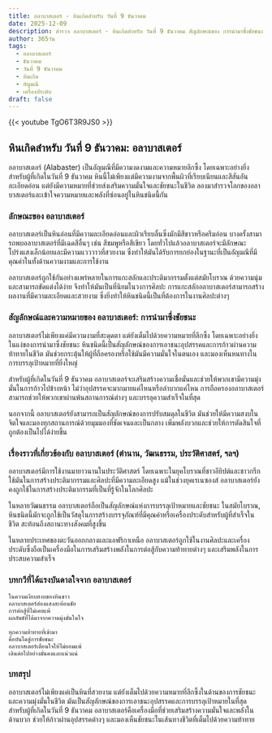 ```yaml
---
title: อลาบาสเตอร์ - หินเกิดสำหรับ วันที่ 9 ธันวาคม
date: 2025-12-09
description: สำรวจ อลาบาสเตอร์ - หินเกิดสำหรับ วันที่ 9 ธันวาคม สัญลักษณ์ของ การนำมาซึ่งชัยชนะ มาเรียนรู้ความหมายลึกซึ้งของหินพิเศษนี้
author: 365วัน
tags:
  - อลาบาสเตอร์
  - ธันวาคม
  - วันที่ 9 ธันวาคม
  - หินเกิด
  - อัญมณี
  - เครื่องประดับ
draft: false
---
```


{{< youtube TgO6T3R9JS0 >}}

## หินเกิดสำหรับ วันที่ 9 ธันวาคม: อลาบาสเตอร์

อลาบาสเตอร์ (Alabaster) เป็นอัญมณีที่มีความงดงามและความหมายลึกซึ้ง โดยเฉพาะอย่างยิ่งสำหรับผู้ที่เกิดในวันที่ 9 ธันวาคม หินนี้ไม่เพียงแต่มีความงามจากพื้นผิวที่เรียบเนียนและสีสันอันละเอียดอ่อน แต่ยังมีความหมายที่ช่วยส่งเสริมความมั่นใจและชัยชนะในชีวิต ลองมาสำรวจโลกของอลาบาสเตอร์และเข้าใจความหมายและพลังที่ซ่อนอยู่ในหินชนิดนี้กัน

### ลักษณะของ อลาบาสเตอร์

อลาบาสเตอร์เป็นหินอ่อนที่มีความละเอียดอ่อนและผิวเรียบลื่นซึ่งมักมีสีขาวหรือครีมอ่อน บางครั้งสามารถพบอลาบาสเตอร์ที่มีเฉดสีอื่นๆ เช่น สีชมพูหรือสีเขียว โดยทั่วไปแล้วอลาบาสเตอร์จะมีลักษณะโปร่งแสงเล็กน้อยและมีความแวววาวที่สวยงาม ซึ่งทำให้มันได้รับการยกย่องในฐานะที่เป็นอัญมณีที่มีคุณค่าในทั้งด้านความงามและการใช้งาน

อลาบาสเตอร์ถูกใช้กันอย่างแพร่หลายในการแกะสลักและประติมากรรมตั้งแต่สมัยโบราณ ด้วยความนุ่มและสามารถขัดแต่งได้ง่าย จึงทำให้มันเป็นที่นิยมในวงการศิลปะ การแกะสลักอลาบาสเตอร์สามารถสร้างผลงานที่มีความละเอียดและสวยงาม ซึ่งยิ่งทำให้หินชนิดนี้เป็นที่ต้องการในงานศิลปะต่างๆ

### สัญลักษณ์และความหมายของ อลาบาสเตอร์: การนำมาซึ่งชัยชนะ

อลาบาสเตอร์ไม่เพียงแค่มีความงามที่สะดุดตา แต่ยังเต็มไปด้วยความหมายที่ลึกซึ้ง โดยเฉพาะอย่างยิ่งในแง่ของการนำมาซึ่งชัยชนะ หินชนิดนี้เป็นสัญลักษณ์ของการเอาชนะอุปสรรคและการก้าวผ่านความท้าทายในชีวิต มันช่วยกระตุ้นให้ผู้ที่ถือครองหรือใช้มันมีความมั่นใจในตนเอง และมองเห็นหนทางในการบรรลุเป้าหมายที่ยิ่งใหญ่

สำหรับผู้ที่เกิดในวันที่ 9 ธันวาคม อลาบาสเตอร์จะเสริมสร้างความเชื่อมั่นและช่วยให้พวกเขามีความมุ่งมั่นในการก้าวไปข้างหน้า ไม่ว่าอุปสรรคจะมากมายแค่ไหนหรือลำบากแค่ไหน การถือครองอลาบาสเตอร์สามารถช่วยให้พวกเขาผ่านพ้นสถานการณ์ต่างๆ และบรรลุความสำเร็จในที่สุด

นอกจากนี้ อลาบาสเตอร์ยังสามารถเป็นสัญลักษณ์ของการปรับสมดุลในชีวิต มันช่วยให้มีความสงบในจิตใจและมองทุกสถานการณ์ด้วยมุมมองที่ชัดเจนและเป็นกลาง เพิ่มพลังบวกและช่วยให้การตัดสินใจที่ถูกต้องเป็นไปได้ง่ายขึ้น

### เรื่องราวที่เกี่ยวข้องกับ อลาบาสเตอร์ (ตำนาน, วัฒนธรรม, ประวัติศาสตร์, ฯลฯ)

อลาบาสเตอร์มีการใช้งานมายาวนานในประวัติศาสตร์ โดยเฉพาะในยุคโบราณที่ชาวอียิปต์และชาวกรีกใช้มันในการสร้างประติมากรรมและศิลปะที่มีความละเอียดสูง แม้ในช่วงยุคเรเนซองส์ อลาบาสเตอร์ยังคงถูกใช้ในการสร้างประติมากรรมที่เป็นที่รู้จักในโลกศิลปะ

ในหลายวัฒนธรรม อลาบาสเตอร์ถือเป็นสัญลักษณ์แห่งการบรรลุเป้าหมายและชัยชนะ ในสมัยโบราณ, หินชนิดนี้มักจะถูกใช้เป็นวัสดุในการสร้างบรรจุภัณฑ์ที่มีคุณค่าหรือเครื่องประดับสำหรับผู้ที่สำเร็จในชีวิต สะท้อนถึงสถานะทางสังคมที่สูงขึ้น

ในหลายประเทศของตะวันออกกลางและแอฟริกาเหนือ อลาบาสเตอร์ถูกใช้ในงานศิลปะและเครื่องประดับซึ่งถือเป็นเครื่องมือในการเสริมสร้างพลังในการต่อสู้กับความท้าทายต่างๆ และเสริมพลังในการประสบความสำเร็จ

### บทกวีที่ได้แรงบันดาลใจจาก อลาบาสเตอร์

```
ในความเงียบสงบของหินขาว  
อลาบาสเตอร์ส่องแสงสะท้อนชัย  
การต่อสู้ที่ไม่เคยแพ้  
ผลลัพธ์ที่ได้มาจากความมุ่งมั่นในใจ

ทุกความท้าทายที่เข้ามา  
คือบันไดสู่การชัยชนะ  
อลาบาสเตอร์เตือนใจให้ไม่ยอมแพ้  
เดินต่อไปอย่างมั่นคงและแน่วแน่
```

### บทสรุป

อลาบาสเตอร์ไม่เพียงแค่เป็นหินที่สวยงาม แต่ยังเต็มไปด้วยความหมายที่ลึกซึ้งในด้านของการชัยชนะและความมุ่งมั่นในชีวิต มันเป็นสัญลักษณ์ของการเอาชนะอุปสรรคและการบรรลุเป้าหมายในที่สุด สำหรับผู้ที่เกิดในวันที่ 9 ธันวาคม อลาบาสเตอร์คือเครื่องมือที่ช่วยเสริมสร้างความมั่นใจและพลังในด้านบวก ช่วยให้ก้าวผ่านอุปสรรคต่างๆ และมองเห็นชัยชนะในเส้นทางชีวิตที่เต็มไปด้วยความท้าทาย